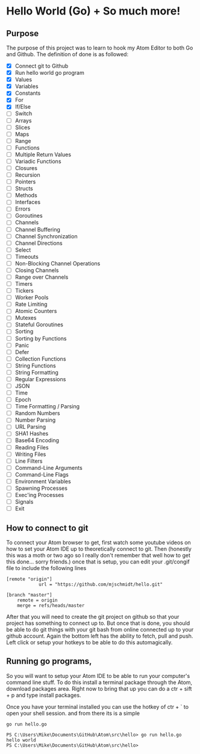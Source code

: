 # Hello World (Go) + So much more!

## Purpose
The purpose of this project was to learn to hook my Atom Editor to both Go and Github. The definition of done is as followed:
- [x] Connect git to Github
- [x] Run hello world go program
- [x] Values
- [x] Variables
- [x] Constants
- [x] For
- [x] If/Else
- [ ] Switch
- [ ] Arrays
- [ ] Slices
- [ ] Maps
- [ ] Range
- [ ] Functions
- [ ] Multiple Return Values
- [ ] Variadic Functions
- [ ] Closures
- [ ] Recursion
- [ ] Pointers
- [ ] Structs
- [ ] Methods
- [ ] Interfaces
- [ ] Errors
- [ ] Goroutines
- [ ] Channels
- [ ] Channel Buffering
- [ ] Channel Synchronization
- [ ] Channel Directions
- [ ] Select
- [ ] Timeouts
- [ ] Non-Blocking Channel Operations
- [ ] Closing Channels
- [ ] Range over Channels
- [ ] Timers
- [ ] Tickers
- [ ] Worker Pools
- [ ] Rate Limiting
- [ ] Atomic Counters
- [ ] Mutexes
- [ ] Stateful Goroutines
- [ ] Sorting
- [ ] Sorting by Functions
- [ ] Panic
- [ ] Defer
- [ ] Collection Functions
- [ ] String Functions
- [ ] String Formatting
- [ ] Regular Expressions
- [ ] JSON
- [ ] Time
- [ ] Epoch
- [ ] Time Formatting / Parsing
- [ ] Random Numbers
- [ ] Number Parsing
- [ ] URL Parsing
- [ ] SHA1 Hashes
- [ ] Base64 Encoding
- [ ] Reading Files
- [ ] Writing Files
- [ ] Line Filters
- [ ] Command-Line Arguments
- [ ] Command-Line Flags
- [ ] Environment Variables
- [ ] Spawning Processes
- [ ] Exec'ing Processes
- [ ] Signals
- [ ] Exit

## How to connect to git
To connect your Atom browser to get, first watch some youtube videos on how to set your Atom IDE up to theoretically connect to git. Then (honestly this was a moth or two ago so I really don't remember that well how to get this done... sorry friends.) once that is setup, you can edit your .git/congif file to include the following lines

```
[remote "origin"]
			url = "https://github.com/mjschmidt/hello.git"

[branch "master"]
	remote = origin
	merge = refs/heads/master
```

After that you will need to create the git project on github so that your project has something to connect up to. But once that is done, you should be able to do git things with your git bash from online connected up to your github account. Again the bottom left has the ability to fetch, pull and push. Left click or setup your hotkeys to be able to do this automagically.

## Running go programs,
So you will want to setup your Atom IDE to be able to run your computer's command line stuff. To do this install a terminal package through the Atom, download packages area. Right now to bring that up you can do a ctr + sift + p and type install packages.


Once you have your terminal installed you can use the hotkey of ctr +  ` to open your shell session. and from there its is a simple

```
go run hello.go
```

```
PS C:\Users\Mike\Documents\GitHub\Atom\src\hello> go run hello.go
hello world
PS C:\Users\Mike\Documents\GitHub\Atom\src\hello>
```
